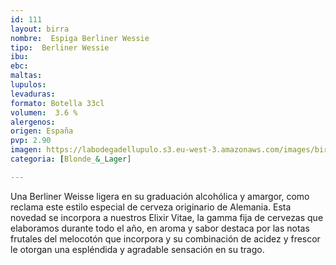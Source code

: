 ```yaml
--- 
id: 111
layout: birra
nombre:  Espiga Berliner Wessie
tipo:  Berliner Wessie
ibu:  
ebc:
maltas: 
lupulos: 
levaduras: 
formato: Botella 33cl
volumen:  3.6 %
alergenos: 
origen: España
pvp: 2.90
imagen: https://labodegadellupulo.s3.eu-west-3.amazonaws.com/images/birras/berlinerespiga.jpg
categoria: [Blonde_&_Lager]

---
```

Una Berliner Weisse ligera en su graduación alcohólica y amargor, como reclama este estilo especial de cerveza originario de Alemania. Esta novedad se incorpora a nuestros Elixir Vitae, la gamma fija de cervezas que elaboramos durante todo el año, en aroma y sabor destaca por las notas frutales del melocotón que incorpora y su combinación de acidez y frescor le otorgan una espléndida y agradable sensación en su trago.










